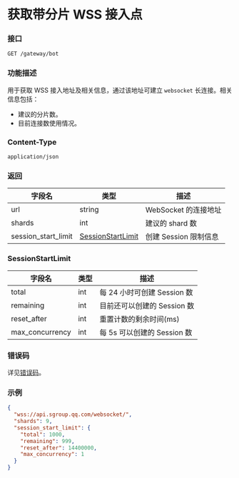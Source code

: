 # 获取带分片 WSS 接入点

### 接口

`GET /gateway/bot`

### 功能描述

用于获取 WSS 接入地址及相关信息，通过该地址可建立 `websocket` 长连接。相关信息包括：

- 建议的分片数。
- 目前连接数使用情况。

### Content-Type

`application/json`

### 返回

| 字段名              | 类型                                    | 描述                  |
| ------------------- | --------------------------------------- | --------------------- |
| url                 | string                                  | WebSocket 的连接地址  |
| shards              | int                                     | 建议的 shard 数       |
| session_start_limit | [SessionStartLimit](#sessionstartlimit) | 创建 Session 限制信息 |

### SessionStartLimit

| 字段名          | 类型 | 描述                        |
| --------------- | ---- | --------------------------- |
| total           | int  | 每 24 小时可创建 Session 数 |
| remaining       | int  | 目前还可以创建的 Session 数 |
| reset_after     | int  | 重置计数的剩余时间(ms)      |
| max_concurrency | int  | 每 5s 可以创建的 Session 数 |

### 错误码

详见[错误码](../../openapi/error/error.md)。

### 示例

```json
{
  "wss://api.sgroup.qq.com/websocket/",
  "shards": 9,
  "session_start_limit": {
    "total": 1000,
    "remaining": 999,
    "reset_after": 14400000,
    "max_concurrency": 1
  }
}
```
